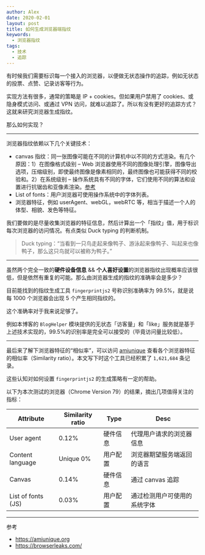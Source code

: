 ```yaml
---
author: Alex
date: 2020-02-01
layout: post
title: 如何生成浏览器端指纹
keywords: 
  - 浏览器指纹
tags:
  - 技术
  - 追踪
---
```


有时候我们需要标识每一个接入的浏览器，以便做无状态操作的追踪，例如无状态的投票、点赞、记录访客等行为。

实现方法有很多，通常的策略是 IP + cookies。但如果用户禁用了 cookies、或隐身模式访问、或通过 VPN 访问，就难以追踪了。所以有没有更好的追踪方式？这就来研究浏览器生成指纹。

那么如何实现？

----

浏览器指纹依赖以下几个关键技术：

- canvas 指纹：同一张图像可能在不同的计算机中以不同的方式渲染。有几个原因：1）在图像格式级别 –  Web 浏览器使用不同的图像处理引擎，图像导出选项，压缩级别，即使最终图像是像素相同的，最终图像也可能获得不同的校验和。2）在系统级别 – 操作系统具有不同的字体，它们使用不同的算法和设置进行抗锯齿和亚像素渲染。[参考][bl]
- List of fonts：用户浏览器可使用操作系统中的字体列表。
- 浏览器特征，例如 userAgent、webGL，webRTC 等，相当于描述一个人的体型、相貌、发色等特征。

我们要做的是尽量收集浏览器的特征信息，然后计算出一个「指纹」值，用于标识每次浏览器的访问情况。有点类似 Duck typing 的判断机制。

> Duck typing：“当看到一只鸟走起来像鸭子、游泳起来像鸭子、叫起来也像鸭子，那么这只鸟就可以被称为鸭子。”

----

虽然两个完全一致的**硬件设备信息** && **个人喜好设置**的浏览器指纹出现概率应该很低，但是依然有重复的可能。那么由浏览器生成的指纹的准确率会是多少？

目前能找到的指纹生成工具 `fingerprintjs2` 号称识别准确率为 99.5%，就是说每 1000 个浏览器会出现 5 个产生相同指纹的。

这个准确率对于我来说足够了。

例如本博客的 `BlogHelper` 模块提供的无状态「访客量」和「like」服务就是基于上述技术实现的，99.5%的识别率是完全可以接受的（毕竟访问量比较低）。

----

最后来了解下浏览器特征的“相似率”，可以访问 [amiunique][amiuniqueUrl] 查看各个浏览器特征的相似率（Similarity ratio）。本文写下时这个工具已经积累了 `1,621,684` 条记录。

这些认知对如何设置 `fingerprintjs2` 的生成策略有一定的帮助。

以下为本次测试的浏览器（Chrome Version 79）的结果，摘出几项值得关注的指标：

| Attribute          | Similarity ratio | Type     | Desc                         |
| ------------------ | ---------------- | -------- | ---------------------------- |
| User agent         | 0.12%            | 硬件信息 | 代理用户请求的浏览器信息     |
| Content language   | Unique 0%        | 用户配置 | 浏览器期望服务端返回的语言   |
| Canvas             | 0.14%            | 硬件信息 | 通过 canvas 追踪             |
| List of fonts (JS) | 0.03%            | 用户配置 | 通过检测用户可使用的系统字体 |

----

参考

- https://amiunique.org
- https://browserleaks.com/

[amiuniqueUrl]: https://amiunique.org/fp
[bl]: https://browserleaks.com/
[bl-canvas]: https://browserleaks.com/canvas
